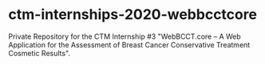 # ctm-internships-2020-webbcctcore
Private Repository for the CTM Internship #3 "WebBCCT.core – A Web Application for the Assessment of Breast Cancer Conservative Treatment Cosmetic Results".
